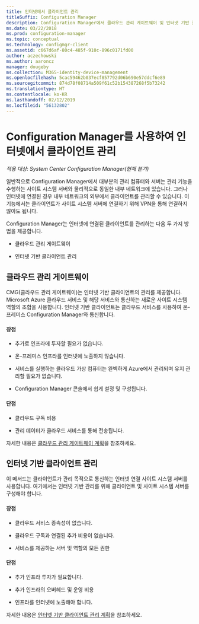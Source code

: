 ```yaml
---
title: 인터넷에서 클라이언트 관리
titleSuffix: Configuration Manager
description: Configuration Manager에서 클라우드 관리 게이트웨이 및 인터넷 기반 클라이언트 관리를 사용하여 클라이언트를 관리하는 방법을 알아봅니다.
ms.date: 03/22/2018
ms.prod: configuration-manager
ms.topic: conceptual
ms.technology: configmgr-client
ms.assetid: c667d6af-80c4-485f-910c-896c0171fd00
author: aczechowski
ms.author: aaroncz
manager: dougeby
ms.collection: M365-identity-device-management
ms.openlocfilehash: 5cac59462b037ecf857792d06b690e57ddcf6e89
ms.sourcegitcommit: 874d78f08714a509f61c52b154387268f5b73242
ms.translationtype: HT
ms.contentlocale: ko-KR
ms.lasthandoff: 02/12/2019
ms.locfileid: "56132802"
---
```

# <a name="manage-clients-on-the-internet-with-configuration-manager"></a>Configuration Manager를 사용하여 인터넷에서 클라이언트 관리

*적용 대상: System Center Configuration Manager(현재 분기)*

일반적으로 Configuration Manager에서 대부분의 관리 컴퓨터와 서버는 관리 기능을 수행하는 사이트 시스템 서버와 물리적으로 동일한 내부 네트워크에 있습니다. 그러나 인터넷에 연결된 경우 내부 네트워크의 외부에서 클라이언트를 관리할 수 있습니다. 이 기능에서는 클라이언트가 사이트 시스템 서버에 연결하기 위해 VPN을 통해 연결하지 않아도 됩니다.

Configuration Manager는 인터넷에 연결된 클라이언트를 관리하는 다음 두 가지 방법을 제공합니다.

-   클라우드 관리 게이트웨이

-   인터넷 기반 클라이언트 관리


## <a name="cloud-management-gateway"></a>클라우드 관리 게이트웨이

CMG(클라우드 관리 게이트웨이)는 인터넷 기반 클라이언트의 관리를 제공합니다. Microsoft Azure 클라우드 서비스 및 해당 서비스와 통신하는 새로운 사이트 시스템 역할의 조합을 사용합니다. 인터넷 기반 클라이언트는 클라우드 서비스를 사용하여 온-프레미스 Configuration Manager와 통신합니다.

#### <a name="advantages"></a>장점  

-   추가로 인프라에 투자할 필요가 없습니다.  

-   온-프레미스 인프라를 인터넷에 노출하지 않습니다.  

-   서비스를 실행하는 클라우드 가상 컴퓨터는 완벽하게 Azure에서 관리되며 유지 관리할 필요가 없습니다.  

-   Configuration Manager 콘솔에서 쉽게 설정 및 구성됩니다.  

#### <a name="disadvantages"></a>단점  

-   클라우드 구독 비용  

-   관리 데이터가 클라우드 서비스를 통해 전송됩니다.  

자세한 내용은 [클라우드 관리 게이트웨이 계획](plan-cloud-management-gateway.md)을 참조하세요.  



## <a name="internet-based-client-management"></a>인터넷 기반 클라이언트 관리

이 메서드는 클라이언트가 관리 목적으로 통신하는 인터넷 연결 사이트 시스템 서버를 사용합니다. 여기에서는 인터넷 기반 관리를 위해 클라이언트 및 사이트 시스템 서버를 구성해야 합니다.

#### <a name="advantages"></a>장점  

-   클라우드 서비스 종속성이 없습니다.  

-   클라우드 구독과 연결된 추가 비용이 없습니다.  

-   서비스를 제공하는 서버 및 역할의 모든 권한  

#### <a name="disadvantages"></a>단점  

-   추가 인프라 투자가 필요합니다.  

-   추가 인프라의 오버헤드 및 운영 비용  

-   인프라를 인터넷에 노출해야 합니다.  

자세한 내용은 [인터넷 기반 클라이언트 관리 계획](plan-internet-based-client-management.md)을 참조하세요.  
